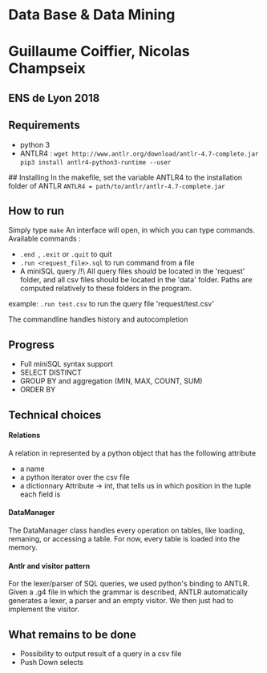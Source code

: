 # Data Base & Data Mining
# Guillaume Coiffier, Nicolas Champseix
## ENS de Lyon 2018

## Requirements
- python 3
- ANTLR4 :
`wget http://www.antlr.org/download/antlr-4.7-complete.jar`
`pip3 install antlr4-python3-runtime --user`

## Installing
In the makefile, set the variable ANTLR4 to the installation folder of ANTLR
`ANTLR4 = path/to/antlr/antlr-4.7-complete.jar`

## How to run
Simply type `make`
An interface will open, in which you can type commands.
Available commands :
- `.end `, `.exit` or `.quit` to quit
- `.run <request_file>.sql` to run command from a file
- A miniSQL query
/!\ All query files should be located in the 'request' folder, and all csv files should be located in the 'data' folder. Paths are computed relatively to these folders in the program.

example:
    `.run test.csv` to run the query file 'request/test.csv'

The commandline handles history and autocompletion

## Progress
- Full miniSQL syntax support
- SELECT DISTINCT
- GROUP BY and aggregation (MIN, MAX, COUNT, SUM)
- ORDER BY

## Technical choices
#### Relations
A relation in represented by a python object that has the following attribute
- a name <string>
- a python iterator over the csv file
- a dictionnary Attribute -> int, that tells us in which position in the tuple each field is

#### DataManager
The DataManager class handles every operation on tables, like loading, remaning, or accessing a table.
For now, every table is loaded into the memory.

#### Antlr and visitor pattern
For the lexer/parser of SQL queries, we used python's binding to ANTLR.
Given a .g4 file in which the grammar is described, ANTLR automatically generates a lexer, a parser and an empty visitor.
We then just had to implement the visitor.

## What remains to be done
- Possibility to output result of a query in a csv file
- Push Down selects
